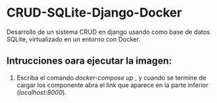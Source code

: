 # CRUD-SQLite-Django-Docker
Desarrollo de un sistema CRUD en django usando como base de datos SQLite, virtualizado en un entorno con Docker.


## Intrucciones oara ejecutar la imagen:
1) Escriba el comando *docker-compose up* , y cuando se termine de cargar los componente abra el link que aparece en la parte inferior (*localhost:8000*).
